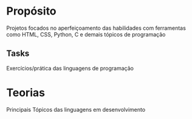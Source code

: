 # Propósito
Projetos focados no aperfeiçoamento das habilidades com ferramentas como HTML, CSS, Python, C e demais tópicos de programação

## Tasks
Exercícios/prática das linguagens de programação

# Teorias
Principais Tópicos das linguagens em desenvolvimento